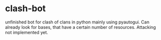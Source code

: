 # clash-bot
unfinished bot for clash of clans in python mainly using pyautogui.
Can already look for bases, that have a certain number of resources.
Attacking not implemented yet.
